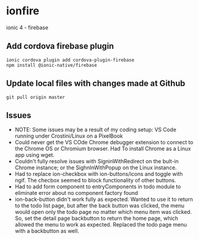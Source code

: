 # ionfire
ionic 4 - firebase

## Add cordova firebase plugin

    ionic cordova plugin add cordova-plugin-firebase
    npm install @ionic-native/firebase

## Update local files with changes made at Github

    git pull origin master

## Issues
- NOTE: Some issues may be a result of my coding setup: VS Code running under Crostini/Linux on a PixelBook
- Could never get the VS COde Chrome debugger extension to connect to the Chrome OS or Chromium browser. Had To install Chrome as a Linux app using wget.
- Couldn't fully resolve issues with SigninWithRedirect on the bult-in Chrome instance; or the SighnInWithPopup on the Linux instance.
- Had to replace ion-checkbox with ion-buttons/icons and toggle with ngif. The checbox seemed to block functionality of other buttons.
- Had to add form component to entryComponents in todo module to eliminate error about no component factory found
- ion-back-button didn't work fully as expected.
Wanted to use it to return to the todo list page, but after the back button was clicked, the menu would open only the todo page no matter which menu item was clicked. So, set the detail page backbutton to return the home page, which allowed the menu to work as expected. Replaced the todo page menu with a backbutton as well.
